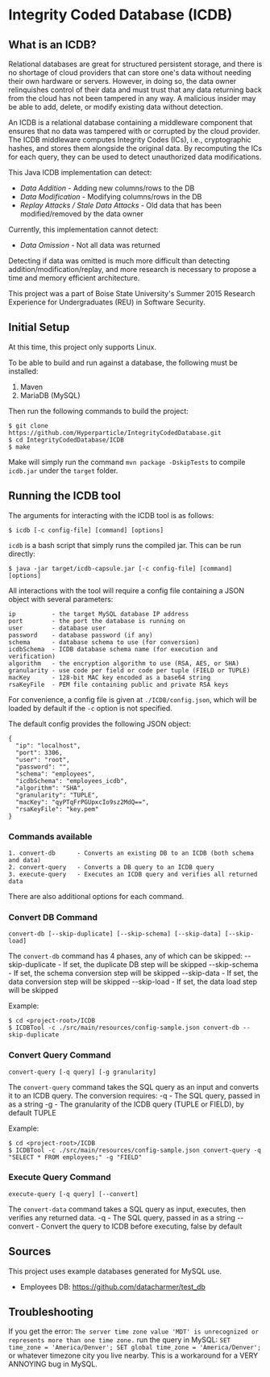 # Integrity Coded Database (ICDB)

## What is an ICDB?

Relational databases are great for structured persistent storage, and there is no shortage of cloud providers that can store one's data without needing their own hardware or servers. However, in doing so, the data owner relinquishes control of their data and must trust that any data returning back from the cloud has not been tampered in any way. A malicious insider may be able to add, delete, or modify existing data without detection.

An ICDB is a relational database containing a middleware component that ensures that no data was tampered with or corrupted by the cloud provider. The ICDB middleware computes Integrity Codes (ICs), i.e., cryptographic hashes, and stores them alongside the original data. By recomputing the ICs for each query, they can be used to detect unauthorized data modifications.

This Java ICDB implementation can detect:
- *Data Addition* - Adding new columns/rows to the DB
- *Data Modification* - Modifying columns/rows in the DB
- *Replay Attacks / Stale Data Attacks* - Old data that has been modified/removed by the data owner

Currently, this implementation cannot detect:
- *Data Omission* - Not all data was returned

Detecting if data was omitted is much more difficult than detecting addition/modification/replay, and more research is necessary to propose a time and memory efficient architecture.

This project was a part of Boise State University's Summer 2015 Research Experience for Undergraduates (REU) in Software Security.

## Initial Setup

At this time, this project only supports Linux. 

To be able to build and run against a database, the following must be installed:

1. Maven
2. MariaDB (MySQL)

Then run the following commands to build the project:
```
$ git clone https://github.com/Hyperparticle/IntegrityCodedDatabase.git
$ cd IntegrityCodedDatabase/ICDB
$ make
```

Make will simply run the command `mvn package -DskipTests` to compile `icdb.jar` under the `target` folder.

## Running the ICDB tool

The arguments for interacting with the ICDB tool is as follows:

```
$ icdb [-c config-file] [command] [options]
```

`icdb` is a bash script that simply runs the compiled jar. This can be run directly:

```
$ java -jar target/icdb-capsule.jar [-c config-file] [command] [options]
```

All interactions with the tool will require a config file containing a JSON object with several parameters:

```
ip          - the target MySQL database IP address
port        - the port the database is running on
user        - database user
password    - database password (if any)
schema      - database schema to use (for conversion)
icdbSchema  - ICDB database schema name (for execution and verification)
algorithm   - the encryption algorithm to use (RSA, AES, or SHA)
granularity - use code per field or code per tuple (FIELD or TUPLE)
macKey      - 128-bit MAC key encoded as a base64 string
rsaKeyFile  - PEM file containing public and private RSA keys
```

For convenience, a config file is given at `./ICDB/config.json`, which will be loaded by default if the `-c` option is not specified.

The default config provides the following JSON object:
```
{
  "ip": "localhost",
  "port": 3306,
  "user": "root",
  "password": "",
  "schema": "employees",
  "icdbSchema": "employees_icdb",
  "algorithm": "SHA",
  "granularity": "TUPLE",
  "macKey": "qyPTqFrPGUpxcIo9sz2MdQ==",
  "rsaKeyFile": "key.pem"
}
```

### Commands available

```
1. convert-db      - Converts an existing DB to an ICDB (both schema and data)
2. convert-query   - Converts a DB query to an ICDB query
3. execute-query   - Executes an ICDB query and verifies all returned data
```

There are also additional options for each command.

### Convert DB Command

```
convert-db [--skip-duplicate] [--skip-schema] [--skip-data] [--skip-load]
```

The `convert-db` command has 4 phases, any of which can be skipped:
--skip-duplicate - If set, the duplicate DB step will be skipped
--skip-schema - If set, the schema conversion step will be skipped
--skip-data - If set, the data conversion step will be skipped
--skip-load - If set, the data load step will be skipped

Example:
```
$ cd <project-root>/ICDB
$ ICDBTool -c ./src/main/resources/config-sample.json convert-db --skip-duplicate
```

### Convert Query Command

```
convert-query [-q query] [-g granularity]
```

The `convert-query` command takes the SQL query as an input and converts it to an ICDB query. The conversion requires:
-q - The SQL query, passed in as a string
-g - The granularity of the ICDB query (TUPLE or FIELD), by default TUPLE

Example:
```
$ cd <project-root>/ICDB
$ ICDBTool -c ./src/main/resources/config-sample.json convert-query -q "SELECT * FROM employees;" -g "FIELD"
```

### Execute Query Command

```
execute-query [-q query] [--convert]
```

The `convert-data` command takes a SQL query as input, executes, then verifies any returned data.
-q - The SQL query, passed in as a string
--convert - Convert the query to ICDB before executing, false by default

## Sources

This project uses example databases generated for MySQL use.

- Employees DB: https://github.com/datacharmer/test_db

## Troubleshooting

If you get the error:
`The server time zone value 'MDT' is unrecognized or represents more than one time zone.`
run the query in MySQL:
`SET time_zone = 'America/Denver'; SET global time_zone = 'America/Denver';`
or whatever timezone city you live nearby. This is a workaround for a VERY ANNOYING bug in MySQL.

